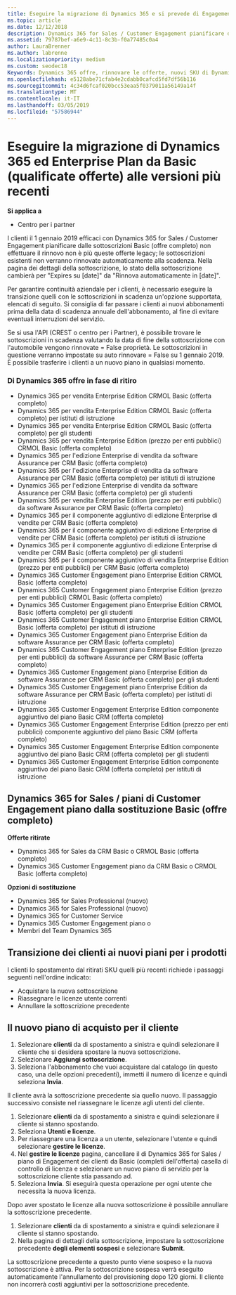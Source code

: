 ```yaml
---
title: Eseguire la migrazione di Dynamics 365 e si prevede di Engagement dei clienti da Basic (offerte completo) per le versioni più recenti | Centro per i partner
ms.topic: article
ms.date: 12/12/2018
description: Dynamics 365 for Sales / Customer Engagement pianificare dalle sottoscrizioni Basic (offre completo) non può essere rinnovato.
ms.assetid: 79787bef-a6e9-4c11-8c3b-f0a77485c0a4
author: LauraBrenner
ms.author: labrenne
ms.localizationpriority: medium
ms.custom: seodec18
Keywords: Dynamics 365 offre, rinnovare le offerte, nuovi SKU di Dynamics 365
ms.openlocfilehash: e5128abe71cfab4e2cdabb0cafcd5fd7df56b116
ms.sourcegitcommit: 4c34d6fcaf020bcc53eaa5f0379011a56149a14f
ms.translationtype: MT
ms.contentlocale: it-IT
ms.lasthandoff: 03/05/2019
ms.locfileid: "57586944"
---
```

# <a name="migrate-dynamics-365-and-customer-engagement-plan-from-basic-qualified-offers-to-newer-versions"></a>Eseguire la migrazione di Dynamics 365 ed Enterprise Plan da Basic (qualificate offerte) alle versioni più recenti

**Si applica a**

-  Centro per i partner

I clienti il 1 gennaio 2019 efficaci con Dynamics 365 for Sales / Customer Engagement pianificare dalle sottoscrizioni Basic (offre completo) non effettuare il rinnovo non è più queste offerte legacy; le sottoscrizioni esistenti non verranno rinnovate automaticamente alla scadenza. Nella pagina dei dettagli della sottoscrizione, lo stato della sottoscrizione cambierà per "Expires su [date]" da "Rinnova automaticamente in [date]". 


Per garantire continuità aziendale per i clienti, è necessario eseguire la transizione quelli con le sottoscrizioni in scadenza un'opzione supportata, elencati di seguito. Si consiglia di far passare i clienti ai nuovi abbonamenti prima della data di scadenza annuale dell'abbonamento, al fine di evitare eventuali interruzioni del servizio.

Se si usa l'API (CREST o centro per i Partner), è possibile trovare le sottoscrizioni in scadenza valutando la data di fine della sottoscrizione con l'automobile vengono rinnovate = False proprietà. Le sottoscrizioni in questione verranno impostate su auto rinnovare = False su 1 gennaio 2019. È possibile trasferire i clienti a un nuovo piano in qualsiasi momento. 

### <a name="the-dynamics-365-offers-being-retired"></a>Di Dynamics 365 offre in fase di ritiro

- Dynamics 365 per vendita Enterprise Edition CRMOL Basic (offerta completo)
- Dynamics 365 per vendita Enterprise Edition CRMOL Basic (offerta completo) per istituti di istruzione
- Dynamics 365 per vendita Enterprise Edition CRMOL Basic (offerta completo) per gli studenti
- Dynamics 365 per vendita Enterprise Edition (prezzo per enti pubblici) CRMOL Basic (offerta completo)
- Dynamics 365 per l'edizione Enterprise di vendita da software Assurance per CRM Basic (offerta completo)
- Dynamics 365 per l'edizione Enterprise di vendita da software Assurance per CRM Basic (offerta completo) per istituti di istruzione
- Dynamics 365 per l'edizione Enterprise di vendita da software Assurance per CRM Basic (offerta completo) per gli studenti
- Dynamics 365 per vendita Enterprise Edition (prezzo per enti pubblici) da software Assurance per CRM Basic (offerta completo)
- Dynamics 365 per il componente aggiuntivo di edizione Enterprise di vendite per CRM Basic (offerta completo)
- Dynamics 365 per il componente aggiuntivo di edizione Enterprise di vendite per CRM Basic (offerta completo) per istituti di istruzione
- Dynamics 365 per il componente aggiuntivo di edizione Enterprise di vendite per CRM Basic (offerta completo) per gli studenti
- Dynamics 365 per il componente aggiuntivo di vendita Enterprise Edition (prezzo per enti pubblici) per CRM Basic (offerta completo)
- Dynamics 365 Customer Engagement piano Enterprise Edition CRMOL Basic (offerta completo)
- Dynamics 365 Customer Engagement piano Enterprise Edition (prezzo per enti pubblici) CRMOL Basic (offerta completo)
- Dynamics 365 Customer Engagement piano Enterprise Edition CRMOL Basic (offerta completo) per gli studenti
- Dynamics 365 Customer Engagement piano Enterprise Edition CRMOL Basic (offerta completo) per istituti di istruzione
- Dynamics 365 Customer Engagement piano Enterprise Edition da software Assurance per CRM Basic (offerta completo)
- Dynamics 365 Customer Engagement piano Enterprise Edition (prezzo per enti pubblici) da software Assurance per CRM Basic (offerta completo)
- Dynamics 365 Customer Engagement piano Enterprise Edition da software Assurance per CRM Basic (offerta completo) per gli studenti
- Dynamics 365 Customer Engagement piano Enterprise Edition da software Assurance per CRM Basic (offerta completo) per istituti di istruzione
- Dynamics 365 Customer Engagement Enterprise Edition componente aggiuntivo del piano Basic CRM (offerta completo)
- Dynamics 365 Customer Engagement Enterprise Edition (prezzo per enti pubblici) componente aggiuntivo del piano Basic CRM (offerta completo)
- Dynamics 365 Customer Engagement Enterprise Edition componente aggiuntivo del piano Basic CRM (offerta completo) per gli studenti
- Dynamics 365 Customer Engagement Enterprise Edition componente aggiuntivo del piano Basic CRM (offerta completo) per istituti di istruzione



## <a name="dynamics-365-for-sales-customer-engagement-plan-from-basic-qualified-offers-replacement-plans"></a>Dynamics 365 for Sales / piani di Customer Engagement piano dalla sostituzione Basic (offre completo)

**Offerte ritirate**   

- Dynamics 365 for Sales da CRM Basic o CRMOL Basic (offerta completo)
- Dynamics 365 Customer Engagement piano da CRM Basic o CRMOL Basic (offerta completo)

**Opzioni di sostituzione**
- Dynamics 365 for Sales Professional (nuovo)
- Dynamics 365 for Sales Professional (nuovo)
- Dynamics 365 for Customer Service
- Dynamics 365 Customer Engagement piano o
- Membri del Team Dynamics 365



## <a name="transition-customers-to-new-product-plans"></a>Transizione dei clienti ai nuovi piani per i prodotti

I clienti lo spostamento dal ritirati SKU quelli più recenti richiede i passaggi seguenti nell'ordine indicato:

- Acquistare la nuova sottoscrizione
- Riassegnare le licenze utente correnti
- Annullare la sottoscrizione precedente

## <a name="purchase-the-new-plan-for-your-customer"></a>Il nuovo piano di acquisto per il cliente

1. Selezionare **clienti** da di spostamento a sinistra e quindi selezionare il cliente che si desidera spostare la nuova sottoscrizione.
2. Selezionare **Aggiungi sottoscrizione**.
3. Seleziona l'abbonamento che vuoi acquistare dal catalogo (in questo caso, una delle opzioni precedenti), immetti il numero di licenze e quindi seleziona **Invia**. 

Il cliente avrà la sottoscrizione precedente sia quello nuovo. Il passaggio successivo consiste nel riassegnare le licenze agli utenti del cliente.

1. Selezionare **clienti** da di spostamento a sinistra e quindi selezionare il cliente si stanno spostando.
2. Seleziona **Utenti e licenze**.
3. Per riassegnare una licenza a un utente, selezionare l'utente e quindi selezionare **gestire le licenze**. 
4. Nel **gestire le licenze** pagina, cancellare il di Dynamics 365 for Sales / piano di Engagement dei clienti da Basic (completi dell'offerta) casella di controllo di licenza e selezionare un nuovo piano di servizio per la sottoscrizione cliente stia passando ad. 
5. Seleziona **Invia**. Si eseguirà questa operazione per ogni utente che necessita la nuova licenza. 

Dopo aver spostato le licenze alla nuova sottoscrizione è possibile annullare la sottoscrizione precedente. 

1. Selezionare **clienti** da di spostamento a sinistra e quindi selezionare il cliente si stanno spostando.
2. Nella pagina di dettagli della sottoscrizione, impostare la sottoscrizione precedente **degli elementi sospesi** e selezionare **Submit**.

La sottoscrizione precedente a questo punto viene sospeso e la nuova sottoscrizione è attiva. Per la sottoscrizione sospesa verrà eseguito automaticamente l'annullamento del provisioning dopo 120 giorni. Il cliente non incorrerà costi aggiuntivi per la sottoscrizione precedente.
 

 



